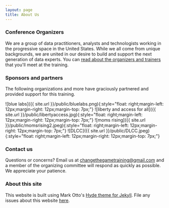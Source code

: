 ```yaml
---
layout: page
title: About Us 
---
```


### Conference Organizers

We are a group of data practitioners, analysts and technologists working in the progressive space in the United States. While we all come from unique backgrounds, we are united in our desire to build and support the next generation of data experts. 
You can [read about the organizers and trainers](http://changethegame.io/trainers/) that you'll meet at the training. 

### Sponsors and partners
The following organizations and more have graciously partnered and provided support for this training.

![blue labs]({{ site.url }}/public/bluelabs.png){:style="float: right;margin-left: 12px;margin-right: 12px;margin-top: 7px;"}
![liberty and access for all]({{ site.url }}/public/libertyaccess.jpg){:style="float: right;margin-left: 12px;margin-right: 12px;margin-top: 7px;"}
![moms rising]({{ site.url }}/public/momsrising2.jpeg){:style="float: right;margin-left: 12px;margin-right: 12px;margin-top: 7px;"}
![DLCC]({{ site.url }}/public/DLCC.jpeg){:style="float: right;margin-left: 12px;margin-right: 12px;margin-top: 7px;"}


### Contact us

Questions or concerns? Email us at changethegametraining@gmail.com and a member of the organizing committee will respond as quickly as possible. We appreciate your patience.

### About this site

This website is built using Mark Otto's [Hyde theme for Jekyll](https://github.com/poole/hyde). File any issues about this website [here](https://github.com/anniejw6/datatraining_site).
